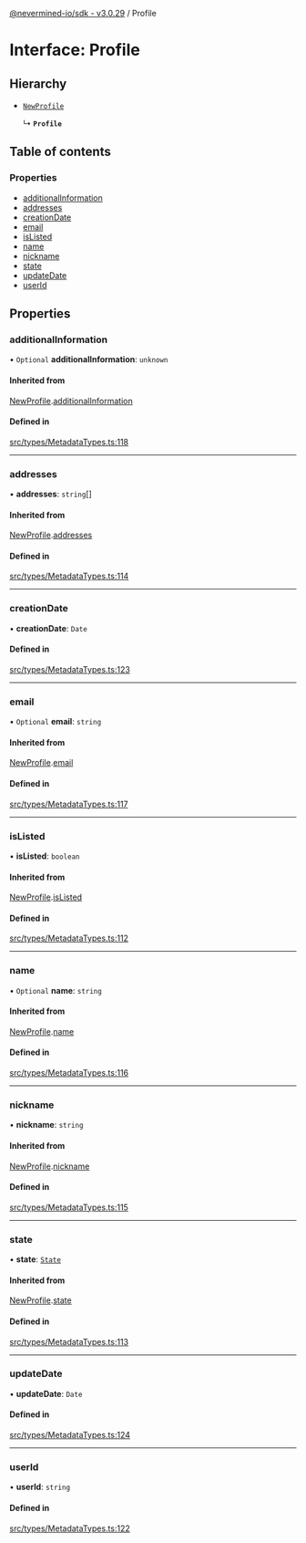 [@nevermined-io/sdk - v3.0.29](../code-reference.md) / Profile

# Interface: Profile

## Hierarchy

- [`NewProfile`](NewProfile.md)

  ↳ **`Profile`**

## Table of contents

### Properties

- [additionalInformation](Profile.md#additionalinformation)
- [addresses](Profile.md#addresses)
- [creationDate](Profile.md#creationdate)
- [email](Profile.md#email)
- [isListed](Profile.md#islisted)
- [name](Profile.md#name)
- [nickname](Profile.md#nickname)
- [state](Profile.md#state)
- [updateDate](Profile.md#updatedate)
- [userId](Profile.md#userid)

## Properties

### additionalInformation

• `Optional` **additionalInformation**: `unknown`

#### Inherited from

[NewProfile](NewProfile.md).[additionalInformation](NewProfile.md#additionalinformation)

#### Defined in

[src/types/MetadataTypes.ts:118](https://github.com/nevermined-io/sdk-js/blob/aa372ff7727c3133a77ceb37ce1a89e86306d2c3/src/types/MetadataTypes.ts#L118)

---

### addresses

• **addresses**: `string`[]

#### Inherited from

[NewProfile](NewProfile.md).[addresses](NewProfile.md#addresses)

#### Defined in

[src/types/MetadataTypes.ts:114](https://github.com/nevermined-io/sdk-js/blob/aa372ff7727c3133a77ceb37ce1a89e86306d2c3/src/types/MetadataTypes.ts#L114)

---

### creationDate

• **creationDate**: `Date`

#### Defined in

[src/types/MetadataTypes.ts:123](https://github.com/nevermined-io/sdk-js/blob/aa372ff7727c3133a77ceb37ce1a89e86306d2c3/src/types/MetadataTypes.ts#L123)

---

### email

• `Optional` **email**: `string`

#### Inherited from

[NewProfile](NewProfile.md).[email](NewProfile.md#email)

#### Defined in

[src/types/MetadataTypes.ts:117](https://github.com/nevermined-io/sdk-js/blob/aa372ff7727c3133a77ceb37ce1a89e86306d2c3/src/types/MetadataTypes.ts#L117)

---

### isListed

• **isListed**: `boolean`

#### Inherited from

[NewProfile](NewProfile.md).[isListed](NewProfile.md#islisted)

#### Defined in

[src/types/MetadataTypes.ts:112](https://github.com/nevermined-io/sdk-js/blob/aa372ff7727c3133a77ceb37ce1a89e86306d2c3/src/types/MetadataTypes.ts#L112)

---

### name

• `Optional` **name**: `string`

#### Inherited from

[NewProfile](NewProfile.md).[name](NewProfile.md#name)

#### Defined in

[src/types/MetadataTypes.ts:116](https://github.com/nevermined-io/sdk-js/blob/aa372ff7727c3133a77ceb37ce1a89e86306d2c3/src/types/MetadataTypes.ts#L116)

---

### nickname

• **nickname**: `string`

#### Inherited from

[NewProfile](NewProfile.md).[nickname](NewProfile.md#nickname)

#### Defined in

[src/types/MetadataTypes.ts:115](https://github.com/nevermined-io/sdk-js/blob/aa372ff7727c3133a77ceb37ce1a89e86306d2c3/src/types/MetadataTypes.ts#L115)

---

### state

• **state**: [`State`](../enums/State.md)

#### Inherited from

[NewProfile](NewProfile.md).[state](NewProfile.md#state)

#### Defined in

[src/types/MetadataTypes.ts:113](https://github.com/nevermined-io/sdk-js/blob/aa372ff7727c3133a77ceb37ce1a89e86306d2c3/src/types/MetadataTypes.ts#L113)

---

### updateDate

• **updateDate**: `Date`

#### Defined in

[src/types/MetadataTypes.ts:124](https://github.com/nevermined-io/sdk-js/blob/aa372ff7727c3133a77ceb37ce1a89e86306d2c3/src/types/MetadataTypes.ts#L124)

---

### userId

• **userId**: `string`

#### Defined in

[src/types/MetadataTypes.ts:122](https://github.com/nevermined-io/sdk-js/blob/aa372ff7727c3133a77ceb37ce1a89e86306d2c3/src/types/MetadataTypes.ts#L122)
